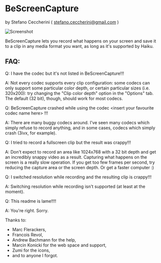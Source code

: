 # BeScreenCapture
by Stefano Ceccherini ( stefano.ceccherini@gmail.com )

![Screenshot](https://raw.github.com/jackburton79/bescreencapture/master/BeScreenCapture.png)


BeScreenCapture lets you record what happens on your screen and save it to a clip in any media format you want, as long as it's supported by Haiku.


## FAQ:


Q: I have the codec <insert your favourite codec name here> but it's not listed in BeScreenCapture!!!

A: Not every codec supports every clip configuration: some codecs can only support some particular
color depth, or certain particular sizes (i.e. 320x200): try changing the "Clip color depth" option in the
"Options" tab. The default (32 bit), though, should work for most codecs.


Q: BeScreenCapture crashed while using the codec \<insert your favourite codec name here\> !!!

A: There are many buggy codecs around. I've seen many codecs which simply refuse to record anything,
and in some cases, codecs which simply crash (3ivx, for example). 


Q: I tried to record a fullscreen clip but the result was crappy!!!

A: Don't expect to record an area like 1024x768 with a 32 bit depth and get an incredibly snappy video
as a result. Capturing what happens on the screen is a really slow operation. If you get too few frames
per second, try reducing the capture area or the screen depth. Or get a faster computer :)


Q: I switched resolution while recording and the resulting clip is crappy!!!

A: Switching resolution while recording isn't supported (at least at the moment).


Q: This readme is lame!!!!

A: You're right. Sorry.


Thanks to:
* Marc Flerackers,
* Francois Revol,
* Andrew Bachmann for the help,
* Marcin Konicki for the web space and support,
* Zumi for the icons,
* and to anyone I forgot.
